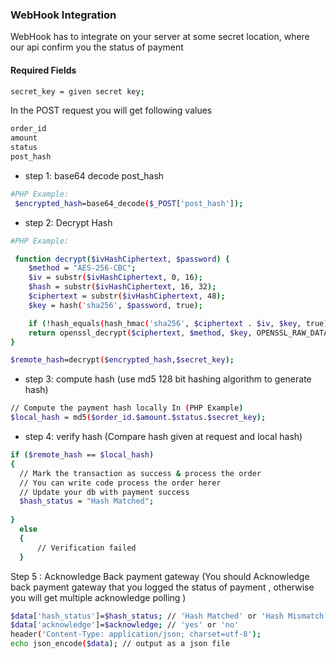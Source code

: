 
### WebHook Integration 

WebHook has to integrate on your server at some secret location, where our api confirm you the status of payment
#### Required Fields
```sh
secret_key = given secret key;
```
In the POST request you will get following values
```sh 
order_id
amount
status
post_hash
```

- step 1: base64 decode post_hash
```sh
#PHP Example:
 $encrypted_hash=base64_decode($_POST['post_hash']);
```

- step 2: Decrypt Hash 
```sh
#PHP Example:

 function decrypt($ivHashCiphertext, $password) {
    $method = "AES-256-CBC";
    $iv = substr($ivHashCiphertext, 0, 16);
    $hash = substr($ivHashCiphertext, 16, 32);
    $ciphertext = substr($ivHashCiphertext, 48);
    $key = hash('sha256', $password, true);

    if (!hash_equals(hash_hmac('sha256', $ciphertext . $iv, $key, true), $hash)) return null;
    return openssl_decrypt($ciphertext, $method, $key, OPENSSL_RAW_DATA, $iv);
}

$remote_hash=decrypt($encrypted_hash,$secret_key);
```


- step 3:  compute hash (use md5 128 bit hashing algorithm to generate hash)
```sh
// Compute the payment hash locally In (PHP Example)
$local_hash = md5($order_id.$amount.$status.$secret_key);  
```
- step 4: verify hash (Compare hash given at request and local hash)
```sh 
if ($remote_hash == $local_hash)
{
  // Mark the transaction as success & process the order
  // You can write code process the order herer
  // Update your db with payment success
  $hash_status = "Hash Matched";
    
}
  else
  {
      // Verification failed
  }
```
Step 5 : Acknowledge Back payment gateway (You should  Acknowledge back payment gateway that you logged the status of payment , otherwise you will get multiple acknowledge polling )
```sh
$data['hash_status']=$hash_status; // 'Hash Matched' or 'Hash Mismatch' 
$data['acknowledge']=$acknowledge; // 'yes' or 'no'
header('Content-Type: application/json; charset=utf-8');
echo json_encode($data); // output as a json file
```
